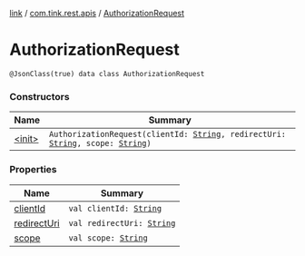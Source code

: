 [link](../../index.md) / [com.tink.rest.apis](../index.md) / [AuthorizationRequest](./index.md)

# AuthorizationRequest

`@JsonClass(true) data class AuthorizationRequest`

### Constructors

| Name | Summary |
|---|---|
| [&lt;init&gt;](-init-.md) | `AuthorizationRequest(clientId: `[`String`](https://kotlinlang.org/api/latest/jvm/stdlib/kotlin/-string/index.html)`, redirectUri: `[`String`](https://kotlinlang.org/api/latest/jvm/stdlib/kotlin/-string/index.html)`, scope: `[`String`](https://kotlinlang.org/api/latest/jvm/stdlib/kotlin/-string/index.html)`)` |

### Properties

| Name | Summary |
|---|---|
| [clientId](client-id.md) | `val clientId: `[`String`](https://kotlinlang.org/api/latest/jvm/stdlib/kotlin/-string/index.html) |
| [redirectUri](redirect-uri.md) | `val redirectUri: `[`String`](https://kotlinlang.org/api/latest/jvm/stdlib/kotlin/-string/index.html) |
| [scope](scope.md) | `val scope: `[`String`](https://kotlinlang.org/api/latest/jvm/stdlib/kotlin/-string/index.html) |
